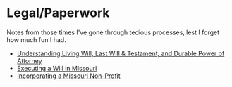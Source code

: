 # Legal/Paperwork

Notes from those times I've gone through tedious processes, lest I forget how much fun I had.

- [Understanding Living Will, Last Will & Testament, and Durable Power of Attorney](https://github.com/brockzilla/legal-paperwork/blob/master/understanding-wills-and-power-of-attorney.md)
- [Executing a Will in Missouri](https://github.com/brockzilla/legal-paperwork/blob/master/executing-a-will-in-missouri.md)
- [Incorporating a Missouri Non-Profit](https://github.com/brockzilla/legal-paperwork/blob/master/incorporating-a-nonprofit-in-missouri.md)
